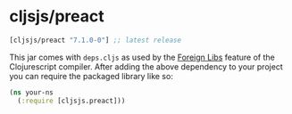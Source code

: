 # cljsjs/preact

[](dependency)
```clojure
[cljsjs/preact "7.1.0-0"] ;; latest release
```
[](/dependency)

This jar comes with `deps.cljs` as used by the [Foreign Libs][flibs] feature
of the Clojurescript compiler. After adding the above dependency to your project
you can require the packaged library like so:


```clojure
(ns your-ns
  (:require [cljsjs.preact]))

```


[flibs]: https://github.com/clojure/clojurescript/wiki/Packaging-Foreign-Dependencies
